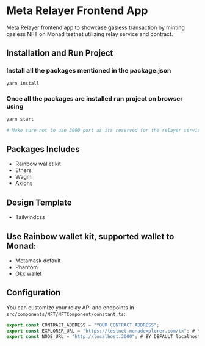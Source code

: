 
# Meta Relayer Frontend App

Meta Relayer frontend app to showcase gasless transaction by minting gasless NFT on Monad testnet utilizing relay service and contract.

## Installation and Run Project

### Install all the packages mentioned in the package.json
```bash
yarn install
```

### Once all the packages are installed run project on browser using
```bash
yarn start

# Make sure not to use 3000 port as its reserved for the relayer service, so you can either use 3001 or any other if you setup the project on the localhost machine.
```

## Packages Includes
- Rainbow wallet kit
- Ethers
- Wagmi
- Axions

## Design Template
- Tailwindcss

## Use Rainbow wallet kit, supported wallet to Monad:
- Metamask default
- Phantom
- Okx wallet

## Configuration
You can customize your relay API and endpoints in `src/components/NFT/NFTComponent/constant.ts`:
```typescript
export const CONTRACT_ADDRESS = "YOUR CONTRACT ADDRESS";
export const EXPLORER_URL = "https://testnet.monadexplorer.com/tx"; # YOU CAN CHANGE THIS RPC WITH YOURS
export const NODE_URL = "http://localhost:3000"; # BY DEFAULT localhost if you are on development, you can change the endpoints in relay if you want to change.
```

